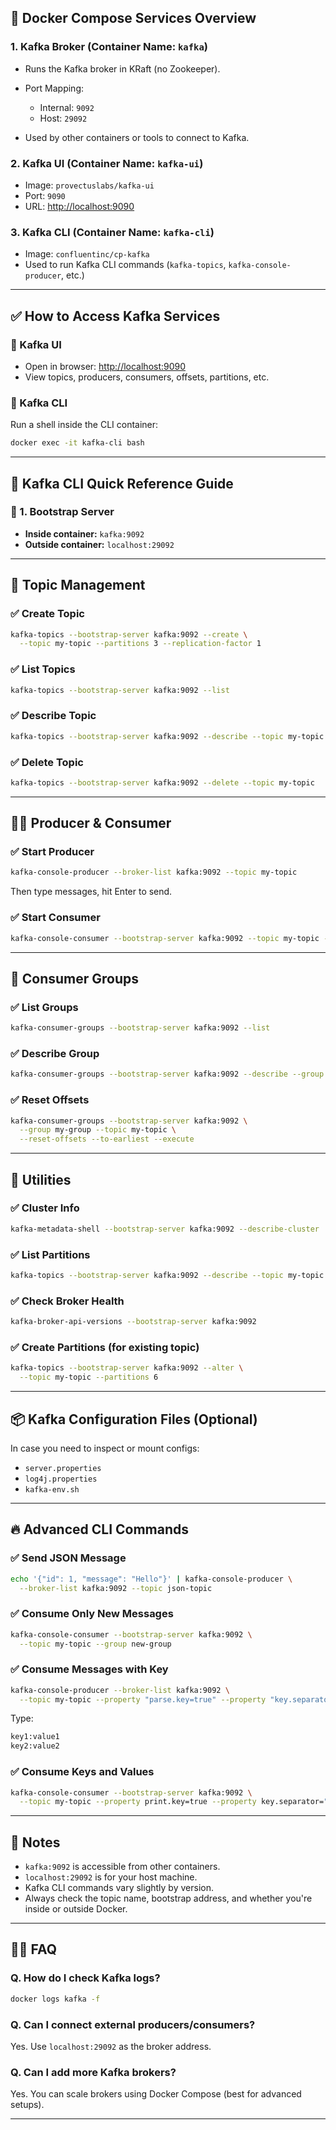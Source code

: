 ## 🐳 Docker Compose Services Overview

### 1. **Kafka Broker (Container Name: `kafka`)**

* Runs the Kafka broker in KRaft (no Zookeeper).
* Port Mapping:

  * Internal: `9092`
  * Host: `29092`
* Used by other containers or tools to connect to Kafka.

### 2. **Kafka UI (Container Name: `kafka-ui`)**

* Image: `provectuslabs/kafka-ui`
* Port: `9090`
* URL: [http://localhost:9090](http://localhost:9090)

### 3. **Kafka CLI (Container Name: `kafka-cli`)**

* Image: `confluentinc/cp-kafka`
* Used to run Kafka CLI commands (`kafka-topics`, `kafka-console-producer`, etc.)

---

## ✅ How to Access Kafka Services

### 📌 Kafka UI

* Open in browser: [http://localhost:9090](http://localhost:9090)
* View topics, producers, consumers, offsets, partitions, etc.

### 📌 Kafka CLI

Run a shell inside the CLI container:

```bash
docker exec -it kafka-cli bash
```

---

## 🔑 Kafka CLI Quick Reference Guide

### 🔌 1. Bootstrap Server

* **Inside container:** `kafka:9092`
* **Outside container:** `localhost:29092`

---

## 📂 Topic Management

### ✅ Create Topic

```bash
kafka-topics --bootstrap-server kafka:9092 --create \
  --topic my-topic --partitions 3 --replication-factor 1
```

### ✅ List Topics

```bash
kafka-topics --bootstrap-server kafka:9092 --list
```

### ✅ Describe Topic

```bash
kafka-topics --bootstrap-server kafka:9092 --describe --topic my-topic
```

### ✅ Delete Topic

```bash
kafka-topics --bootstrap-server kafka:9092 --delete --topic my-topic
```

---

## 🧑‍💻 Producer & Consumer

### ✅ Start Producer

```bash
kafka-console-producer --broker-list kafka:9092 --topic my-topic
```

Then type messages, hit Enter to send.

### ✅ Start Consumer

```bash
kafka-console-consumer --bootstrap-server kafka:9092 --topic my-topic --from-beginning
```

---

## 🔁 Consumer Groups

### ✅ List Groups

```bash
kafka-consumer-groups --bootstrap-server kafka:9092 --list
```

### ✅ Describe Group

```bash
kafka-consumer-groups --bootstrap-server kafka:9092 --describe --group my-group
```

### ✅ Reset Offsets

```bash
kafka-consumer-groups --bootstrap-server kafka:9092 \
  --group my-group --topic my-topic \
  --reset-offsets --to-earliest --execute
```

---

## 🔧 Utilities

### ✅ Cluster Info

```bash
kafka-metadata-shell --bootstrap-server kafka:9092 --describe-cluster
```

### ✅ List Partitions

```bash
kafka-topics --bootstrap-server kafka:9092 --describe --topic my-topic
```

### ✅ Check Broker Health

```bash
kafka-broker-api-versions --bootstrap-server kafka:9092
```

### ✅ Create Partitions (for existing topic)

```bash
kafka-topics --bootstrap-server kafka:9092 --alter \
  --topic my-topic --partitions 6
```

---

## 📦 Kafka Configuration Files (Optional)

In case you need to inspect or mount configs:

* `server.properties`
* `log4j.properties`
* `kafka-env.sh`

---

## 🔥 Advanced CLI Commands

### ✅ Send JSON Message

```bash
echo '{"id": 1, "message": "Hello"}' | kafka-console-producer \
  --broker-list kafka:9092 --topic json-topic
```

### ✅ Consume Only New Messages

```bash
kafka-console-consumer --bootstrap-server kafka:9092 \
  --topic my-topic --group new-group
```

### ✅ Consume Messages with Key

```bash
kafka-console-producer --broker-list kafka:9092 \
  --topic my-topic --property "parse.key=true" --property "key.separator=:"
```

Type:

```bash
key1:value1
key2:value2
```

### ✅ Consume Keys and Values

```bash
kafka-console-consumer --bootstrap-server kafka:9092 \
  --topic my-topic --property print.key=true --property key.separator=":" --from-beginning
```

---

## 🧠 Notes

* `kafka:9092` is accessible from other containers.
* `localhost:29092` is for your host machine.
* Kafka CLI commands vary slightly by version.
* Always check the topic name, bootstrap address, and whether you're inside or outside Docker.

---

## 🙋‍♂️ FAQ

### Q. How do I check Kafka logs?

```bash
docker logs kafka -f
```

### Q. Can I connect external producers/consumers?

Yes. Use `localhost:29092` as the broker address.

### Q. Can I add more Kafka brokers?

Yes. You can scale brokers using Docker Compose (best for advanced setups).

---